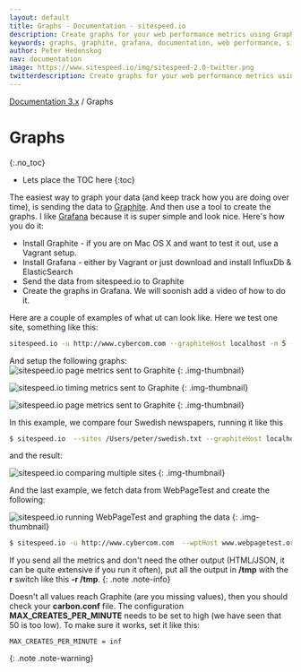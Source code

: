 ```yaml
---
layout: default
title: Graphs - Documentation - sitespeed.io
description: Create graphs for your web performance metrics using Graphite and Grafana.
keywords: graphs, graphite, grafana, documentation, web performance, sitespeed.io
author: Peter Hedenskog
nav: documentation
image: https://www.sitespeed.io/img/sitespeed-2.0-twitter.png
twitterdescription: Create graphs for your web performance metrics using Graphite and Grafana.
---
```

[Documentation 3.x]({{site.baseurl}}/documentation/) / Graphs

# Graphs
{:.no_toc}

* Lets place the TOC here
{:toc}

The easiest way to graph your data (and keep track how you are doing over time), is sending the data to [Graphite](http://graphite.wikidot.com/). And then use a tool to create the graphs. I like [Grafana](http://grafana.org/) because it is super simple and look nice. Here's how you do it:

* Install Graphite - if you are on Mac OS X and want to test it out, use a Vagrant setup.
* Install Grafana - either by Vagrant or just download and install InfluxDb & ElasticSearch
* Send the data from sitespeed.io to Graphite
* Create the graphs in Grafana. We will soonish add a video of how to do it.

Here are a couple of examples of what ut can look like. Here we test one site, something like this:

~~~bash
sitespeed.io -u http://www.cybercom.com --graphiteHost localhost -m 5 --graphiteNamespace cybercom -b chrome -n 11
~~~

And setup the following graphs:
![sitespeed.io page metrics sent to Graphite]({{site.baseurl}}/img/grafana-page-metrics.png)
{: .img-thumbnail}

![sitespeed.io timing metrics sent to Graphite]({{site.baseurl}}/img/grafana-timing-metrics.png)
{: .img-thumbnail}

![sitespeed.io page metrics sent to Graphite]({{site.baseurl}}/img/grafana-page-metrics.png)
{: .img-thumbnail}

In this example, we compare four Swedish newspapers, running it like this

~~~bash
$ sitespeed.io  --sites /Users/peter/swedish.txt --graphiteHost localhost --graphiteNamespace newspapers -b chrome -n 7
~~~

and the result:

![sitespeed.io comparing multiple sites]({{site.baseurl}}/img/grafana-swedish-newspapers.png)
{: .img-thumbnail}

And the last example, we fetch data from WebPageTest and create the following:

![sitespeed.io running WebPageTest and graphing the data]({{site.baseurl}}/img/grafana-wpt-dark.png)
{: .img-thumbnail}

~~~bash
$ sitespeed.io -u http://www.cybercom.com  --wptHost www.webpagetest.org --wptKey MY_SECRET_API_KEY --graphiteHost localhost --graphiteNamespace wpt
~~~

If you send all the metrics and don't need the other output (HTML/JSON, it can be quite extensive if you run it often), put all the output in **/tmp** with the **r** switch like this **-r /tmp**.
{: .note .note-info}

  Doesn't all values reach Graphite (are you missing values), then you should check your **carbon.conf** file.
  The configuration **MAX_CREATES_PER_MINUTE** needs to be set to high (we have seen that 50 is too low). To make sure it works, set it like this:

~~~
MAX_CREATES_PER_MINUTE = inf
~~~

{: .note .note-warning}
